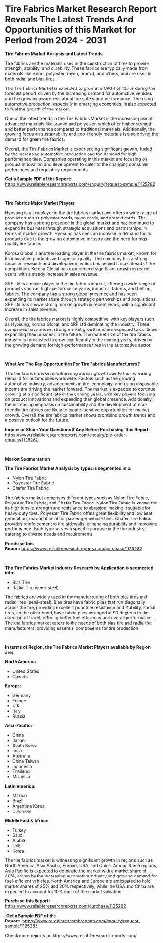 <p><h1>Tire Fabrics Market Research Report Reveals The Latest Trends And Opportunities of this Market for Period from 2024 - 2031</h1></p><p><strong>Tire Fabrics Market Analysis and Latest Trends</strong></p>
<p><p>Tire fabrics are the materials used in the construction of tires to provide strength, stability, and durability. These fabrics are typically made from materials like nylon, polyester, rayon, aramid, and others, and are used in both radial and bias tires.</p><p>The Tire Fabrics Market is expected to grow at a CAGR of 13.7% during the forecast period, driven by the increasing demand for automotive vehicles and the growing awareness about tire safety and performance. The rising automotive production, especially in emerging economies, is also expected to fuel the growth of the market.</p><p>One of the latest trends in the Tire Fabrics Market is the increasing use of advanced materials like aramid and polyester, which offer higher strength and better performance compared to traditional materials. Additionally, the growing focus on sustainability and eco-friendly materials is also driving the demand for green tire fabrics.</p><p>Overall, the Tire Fabrics Market is experiencing significant growth, fueled by the increasing automotive production and the demand for high-performance tires. Companies operating in this market are focusing on product innovation and development to cater to the changing consumer preferences and regulatory requirements.</p></p>
<p><strong>Get a Sample PDF of the Report:&nbsp;</strong> <a href="https://www.reliableresearchreports.com/enquiry/request-sample/1125282">https://www.reliableresearchreports.com/enquiry/request-sample/1125282</a></p>
<p>&nbsp;</p>
<p><strong>Tire Fabrics Major Market Players</strong></p>
<p><p>Hyosung is a key player in the tire fabrics market and offers a wide range of products such as polyester cords, nylon cords, and aramid cords. The company has a strong presence in the global market and has continued to expand its business through strategic acquisitions and partnerships. In terms of market growth, Hyosung has seen an increase in demand for its products due to the growing automotive industry and the need for high-quality tire fabrics.</p><p>Kordsa Global is another leading player in the tire fabrics market, known for its innovative products and superior quality. The company has a strong focus on research and development, which has helped it stay ahead of the competition. Kordsa Global has experienced significant growth in recent years, with a steady increase in sales revenue.</p><p>SRF Ltd is a major player in the tire fabrics market, offering a wide range of products such as high-performance yarns, industrial fabrics, and belting fabrics. The company has a strong global presence and has been expanding its market share through strategic partnerships and acquisitions. SRF Ltd has shown strong market growth in recent years, with a significant increase in sales revenue.</p><p>Overall, the tire fabrics market is highly competitive, with key players such as Hyosung, Kordsa Global, and SRF Ltd dominating the industry. These companies have shown strong market growth and are expected to continue expanding their business in the future. The market size of the tire fabrics industry is forecasted to grow significantly in the coming years, driven by the growing demand for high-performance tires in the automotive sector.</p></p>
<p>&nbsp;</p>
<p><strong>What Are The Key Opportunities For Tire Fabrics Manufacturers?</strong></p>
<p><p>The tire fabrics market is witnessing steady growth due to the increasing demand for automobiles worldwide. Factors such as the growing automotive industry, advancements in tire technology, and rising disposable income are driving the market forward. The market is expected to continue growing at a significant rate in the coming years, with key players focusing on product innovations and expanding their global presence. Additionally, the increasing emphasis on sustainability and the development of eco-friendly tire fabrics are likely to create lucrative opportunities for market growth. Overall, the tire fabrics market shows promising growth trends and a positive outlook for the future.</p></p>
<p><strong>Inquire or Share Your Questions If Any Before Purchasing This Report:</strong> <a href="https://www.reliableresearchreports.com/enquiry/pre-order-enquiry/1125282">https://www.reliableresearchreports.com/enquiry/pre-order-enquiry/1125282</a></p>
<p>&nbsp;</p>
<p><strong>Market Segmentation</strong></p>
<p><strong>The Tire Fabrics Market Analysis by types is segmented into:</strong></p>
<p><ul><li>Nylon Tire Fabric</li><li>Polyester Tire Fabric</li><li>Chafer Tire Fabric</li></ul></p>
<p><p>Tire fabrics market comprises different types such as Nylon Tire Fabric, Polyester Tire Fabric, and Chafer Tire Fabric. Nylon Tire Fabric is known for its high tensile strength and resistance to abrasion, making it suitable for heavy-duty tires. Polyester Tire Fabric offers great flexibility and low heat generation, making it ideal for passenger vehicle tires. Chafer Tire Fabric provides reinforcement to tire sidewalls, enhancing durability and improving performance. Each type serves a specific purpose in the tire industry, catering to diverse needs and requirements.</p></p>
<p><strong>Purchase this Report:&nbsp;</strong><a href="https://www.reliableresearchreports.com/purchase/1125282">https://www.reliableresearchreports.com/purchase/1125282</a></p>
<p>&nbsp;</p>
<p><strong>The Tire Fabrics Market Industry Research by Application is segmented into:</strong></p>
<p><ul><li>Bias Tire</li><li>Radial Tire (semi-steel)</li></ul></p>
<p><p>Tire fabrics are widely used in the manufacturing of both bias tires and radial tires (semi-steel). Bias tires have fabric plies that run diagonally across the tire, providing excellent puncture resistance and stability. Radial tires, on the other hand, have fabric plies arranged at 90 degrees to the direction of travel, offering better fuel efficiency and overall performance. The tire fabrics market caters to the needs of both bias tire and radial tire manufacturers, providing essential components for tire production.</p></p>
<p>&nbsp;</p>
<p><strong>In terms of Region, the Tire Fabrics Market Players available by Region are:</strong></p>
<p>
    <p> <strong> North America: </strong>
        <ul>
            <li>United States</li>
            <li>Canada</li>
        </ul>
        </p> 
    <p> <strong> Europe: </strong>
        <ul>
            <li>Germany</li>
            <li>France</li>
            <li>U.K.</li>
            <li>Italy</li>
            <li>Russia</li>
        </ul>
        </p> 
    <p> <strong> Asia-Pacific: </strong>
        <ul>
            <li>China</li>
            <li>Japan</li>
            <li>South Korea</li>
            <li>India</li>
            <li>Australia</li>
            <li>China Taiwan</li>
            <li>Indonesia</li>
            <li>Thailand</li>
            <li>Malaysia</li>
        </ul>
        </p> 
    <p> <strong> Latin America: </strong>
        <ul>
            <li>Mexico</li>
            <li>Brazil</li>
            <li>Argentina Korea</li>
            <li>Colombia</li>
        </ul>
        </p> 
    <p> <strong> Middle East & Africa: </strong>
        <ul>
            <li>Turkey</li>
            <li>Saudi</li>
            <li>Arabia</li>
            <li>UAE</li>
            <li>Korea</li>
        </ul>
    </p>
    </p>
<p><p>The tire fabrics market is witnessing significant growth in regions such as North America, Asia Pacific, Europe, USA, and China. Among these regions, Asia Pacific is expected to dominate the market with a market share of 40%, driven by the increasing automotive industry and growing demand for fuel-efficient vehicles. North America and Europe are anticipated to hold market shares of 25% and 20% respectively, while the USA and China are expected to account for 10% each of the market valuation.</p></p>
<p><strong>Purchase this Report: </strong><a href="https://www.reliableresearchreports.com/purchase/1125282">https://www.reliableresearchreports.com/purchase/1125282</a></p>
<p>&nbsp;<strong>Get a Sample PDF of the Report:&nbsp;&nbsp;</strong><a href="https://www.reliableresearchreports.com/enquiry/request-sample/1125282">https://www.reliableresearchreports.com/enquiry/request-sample/1125282</a></p>
<p><strong></strong></p>
<p>Check more reports on https://www.reliableresearchreports.com/</p>